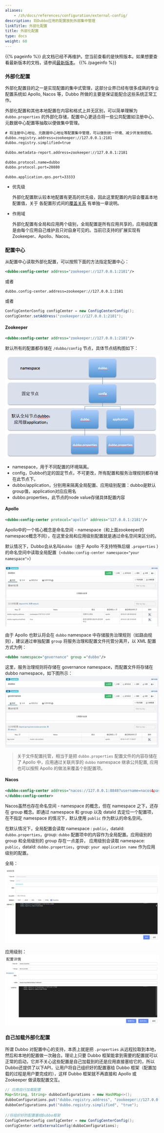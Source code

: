 ```yaml
---
aliases:
    - /zh/docs/references/configuration/external-config/
description: 将Dubbo应用的配置放到外部集中管理
linkTitle: 外部化配置
title: 外部化配置
type: docs
weight: 60
---
```



{{% pageinfo %}} 此文档已经不再维护。您当前查看的是快照版本。如果想要查看最新版本的文档，请参阅[最新版本](/zh-cn/docs3-v2/java-sdk/reference-manual/config/principle/#33-外部化配置)。
{{% /pageinfo %}}

### 外部化配置

外部化配置目的之一是实现配置的集中式管理，这部分业界已经有很多成熟的专业配置系统如 Apollo, Nacos 等，Dubbo 所做的主要是保证能配合这些系统正常工作。

外部化配置和其他本地配置在内容和格式上并无区别，可以简单理解为 `dubbo.properties` 的外部化存储，配置中心更适合将一些公共配置如注册中心、元数据中心配置等抽取以便做集中管理。

```properties
# 将注册中心地址、元数据中心地址等配置集中管理，可以做到统一环境、减少开发侧感知。
dubbo.registry.address=zookeeper://127.0.0.1:2181
dubbo.registry.simplified=true

dubbo.metadata-report.address=zookeeper://127.0.0.1:2181

dubbo.protocol.name=dubbo
dubbo.protocol.port=20880

dubbo.application.qos.port=33333
```

- 优先级

  外部化配置默认较本地配置有更高的优先级，因此这里配置的内容会覆盖本地配置值，关于 各配置形式间的[覆盖关系](../overview#覆盖关系) 有单独一章说明。

- 作用域

  外部化配置有全局和应用两个级别，全局配置是所有应用共享的，应用级配置是由每个应用自己维护且只对自身可见的。当前已支持的扩展实现有Zookeeper、Apollo、Nacos。

### 配置中心

从配置中心读取外部化配置，可以按照下面的方法指定配置中心：

```xml
<dubbo:config-center address="zookeeper://127.0.0.1:2181"/>
```

或者

```properties
dubbo.config-center.address=zookeeper://127.0.0.1:2181
```

或者

```java
ConfigCenterConfig configCenter = new ConfigCenterConfig();
configCenter.setAddress("zookeeper://127.0.0.1:2181");
```

#### Zookeeper

```xml
<dubbo:config-center address="zookeeper://127.0.0.1:2181"/>
```

默认所有的配置都存储在 `/dubbo/config` 节点，具体节点结构图如下：

![zk-configcenter.jpg](/imgs/user/zk-configcenter.jpg)

- namespace，用于不同配置的环境隔离。
- config，Dubbo约定的固定节点，不可更改，所有配置和服务治理规则都存储在此节点下。
- dubbo/application，分别用来隔离全局配置、应用级别配置：dubbo是默认group值，application对应应用名
- dubbo.properties，此节点的node value存储具体配置内容



#### Apollo

```xml
<dubbo:config-center protocol="apollo" address="127.0.0.1:2181"/>
```

Apollo中的一个核心概念是命名空间 - namespace（和上面zookeeper的namespace概念不同），在这里全局和应用级别配置就是通过命名空间来区分的。

默认情况下，Dubbo会从名叫`dubbo`（由于 Apollo 不支持特殊后缀 `.properties` ）的命名空间中读取全局配置（`<dubbo:config-center namespace="your namespace">`）

![apollo-configcenter-dubbo.png](/imgs/user/apollo-configcenter-dubbo.png)

由于 Apollo 也默认将会在 `dubbo` namespace 中存储服务治理规则（如路由规则），建议通过单独配置 `group` 将服务治理和配置文件托管分离开，以 XML 配置方式为例：
```xml
<dubbo namespace="governance" group ="dubbo"/>
```
这里，服务治理规则将存储在 governance namespace，而配置文件将存储在 dubbo namespace，如下图所示：
![apollo-configcenter-governance-dubbo.png](/imgs/user/apollo-configcenter-governance-dubbo.png)

> 关于文件配置托管，相当于是把 `dubbo.properties` 配置文件的内容存储在了 Apollo 中，应用通过关联共享的 `dubbo` namespace 继承公共配置,
>  应用也可以按照 Apollo 的做法来覆盖个别配置项。

#### Nacos
```xml
<dubbo:config-center address="nacos://127.0.0.1:8848?username=nacos&password=nacos">
</dubbo:config-center>
```

Nacos虽然也存在命名空间 - namespace 的概念，但在 namespace 之下，还存在 group 概念。即通过 namespace 和 group 以及 dataId 去定位一个配置项，在不指定 namespace 的情况下，默认使用 `public` 作为默认的命名空间。

在默认情况下，全局配置会读取 namespace : `public`，dataId: `dubbo.properties`，group: `dubbo` 配置项中的内容作为全局配置。应用级别的 group 和全局级别的 group 存在一点差异， 应用级别会读取 namespace: `public`，dataId: `dubbo.properties`，group: `your application name` 作为应用级别的配置。

全局：
![nacos-configcenter-global-properties.png](/imgs/user/nacos-configcenter-global-properties.png)

应用级别：
![nacos-configcenter-application-properties.png](/imgs/user/nacos-configcenter-application-properties.png)


### 自己加载外部化配置

所谓 Dubbo 对配置中心的支持，本质上就是把 `.properties` 从远程拉取到本地，然后和本地的配置做一次融合。理论上只要 Dubbo 框架能拿到需要的配置就可以正常的启动，它并不关心这些配置是自己加载到的还是应用直接塞给它的，所以Dubbo还提供了以下API，让用户将自己组织好的配置塞给 Dubbo 框架（配置加载的过程是用户要完成的），这样 Dubbo 框架就不再直接和 Apollo 或 Zookeeper 做读取配置交互。

```java
// 应用自行加载配置
Map<String, String> dubboConfigurations = new HashMap<>();
dubboConfigurations.put("dubbo.registry.address", "zookeeper://127.0.0.1:2181");
dubboConfigurations.put("dubbo.registry.simplified", "true");

//将组织好的配置塞给Dubbo框架
ConfigCenterConfig configCenter = new ConfigCenterConfig();
configCenter.setExternalConfig(dubboConfigurations);
```
